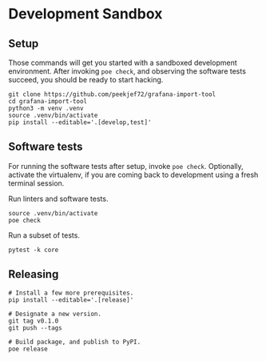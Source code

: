 # Development Sandbox


## Setup
Those commands will get you started with a sandboxed development environment.
After invoking `poe check`, and observing the software tests succeed, you
should be ready to start hacking.

```shell
git clone https://github.com/peekjef72/grafana-import-tool
cd grafana-import-tool
python3 -m venv .venv
source .venv/bin/activate
pip install --editable='.[develop,test]'
```


## Software tests

For running the software tests after setup, invoke `poe check`.
Optionally, activate the virtualenv, if you are coming back to
development using a fresh terminal session.

Run linters and software tests.
```shell
source .venv/bin/activate
poe check
```

Run a subset of tests.
```shell
pytest -k core 
```


## Releasing

```shell
# Install a few more prerequisites.
pip install --editable='.[release]'

# Designate a new version.
git tag v0.1.0
git push --tags

# Build package, and publish to PyPI.
poe release
```
